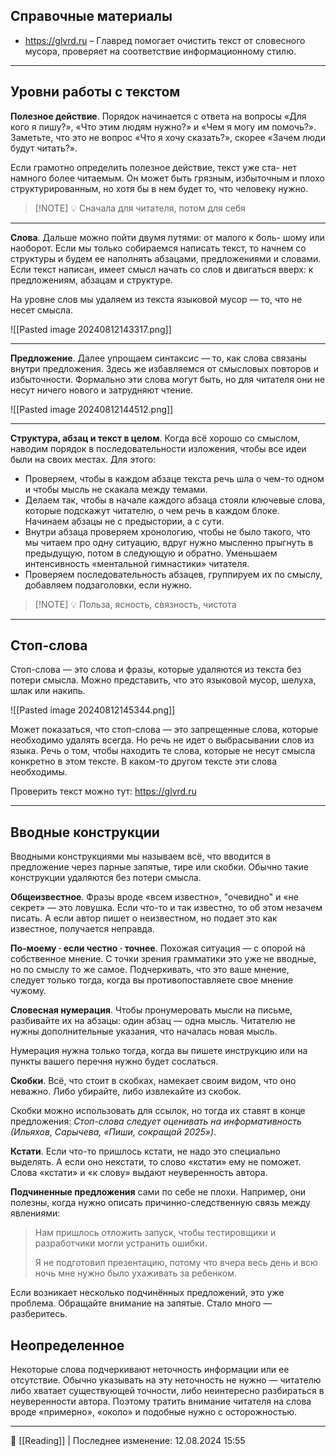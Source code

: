 ## Справочные материалы

- https://glvrd.ru – Главред помогает очистить текст от словесного мусора, проверяет на соответствие информационному стилю.

----
## Уровни работы с текстом

**Полезное действие**. Порядок начинается с ответа на вопросы «Для кого я пишу?», «Что этим людям нужно?» и «Чем я могу им помочь?». Заметьте, что это не вопрос «Что я хочу сказать?», скорее «Зачем люди будут читать?».

Если грамотно определить полезное действие, текст уже ста- нет намного более читаемым. Он может быть грязным, избыточным и плохо структурированным, но хотя бы в нем будет то, что человеку нужно.

> [!NOTE] 💡
> Сначала для читателя, потом для себя

----

**Слова**. Дальше можно пойти двумя путями: от малого к боль- шому или наоборот. Если мы только собираемся написать текст, то начнем со структуры и будем ее наполнять абзацами, предложениями и словами. Если текст написан, имеет смысл начать со слов и двигаться вверх: к предложениям, абзацам и структуре.

На уровне слов мы удаляем из текста языковой мусор — то, что не несет смысла.

![[Pasted image 20240812143317.png]]

----
**Предложение**. Далее упрощаем синтаксис — то, как слова связаны внутри предложения. Здесь же избавляемся от смысловых повторов и избыточности. Формально эти слова могут быть, но для читателя они не несут ничего нового и затрудняют чтение.

![[Pasted image 20240812144512.png]]

----
**Структура, абзац и текст в целом**. Когда всё хорошо со смыслом, наводим порядок в последовательности изложения, чтобы все идеи были на своих местах. Для этого:

- Проверяем, чтобы в каждом абзаце текста речь шла о чем-то одном и чтобы мысль не скакала между темами.
- Делаем так, чтобы в начале каждого абзаца стояли ключевые слова, которые подскажут читателю, о чем речь в каждом блоке. Начинаем абзацы не с предыстории, а с сути.
- Внутри абзаца проверяем хронологию, чтобы не было такого, что мы читаем про одну ситуацию, вдруг нужно мысленно прыгнуть в предыдущую, потом в следующую и обратно. Уменьшаем интенсивность «ментальной гимнастики» читателя.
- Проверяем последовательность абзацев, группируем их по смыслу, добавляем подзаголовки, если нужно.

> [!NOTE] 💡
> Польза, ясность, связность, чистота

----
## Стоп-слова

Стоп-слова — это слова и фразы, которые удаляются из текста без потери смысла. Можно представить, что это языковой мусор, шелуха, шлак или накипь.

![[Pasted image 20240812145344.png]]

Может показаться, что стоп-слова — это запрещенные слова, которые необходимо удалять всегда. Но речь не идет о выбрасывании слов из языка. Речь о том, чтобы находить те слова, которые не несут смысла конкретно в этом тексте. В каком-то другом тексте эти слова необходимы.

Проверить текст можно тут: https://glvrd.ru

----
## Вводные конструкции

Вводными конструкциями мы называем всё, что вводится в предложение через парные запятые, тире или скобки. Обычно такие конструкции удаляются без потери смысла.

**Общеизвестное**. Фразы вроде «всем известно», "очевидно" и «не секрет» — это ловушка. Если что-то и так известно, то об этом незачем писать. А если автор пишет о неизвестном, но подает это как известное, получается неправда.

**По-моему · если честно · точнее**. Похожая ситуация — с опорой на собственное мнение. С точки зрения грамматики это уже не вводные, но по смыслу то же самое. Подчеркивать, что это ваше мнение, следует только тогда, когда вы противопоставляете свое мнение чужому.

**Словесная нумерация**. Чтобы пронумеровать мысли на письме, разбивайте их на абзацы: один абзац — одна мысль. Читателю не нужны дополнительные указания, что началась новая мысль.

Нумерация нужна только тогда, когда вы пишете инструкцию или на пункты вашего перечня нужно будет сослаться.

**Скобки**. Всё, что стоит в скобках, намекает своим видом, что оно неважно. Либо убирайте, либо извлекайте из скобок.

Скобки можно использовать для ссылок, но тогда их ставят в конце предложения: *Стоп-слова следует оценивать на информативность (Ильяхов, Сарычева, «Пиши, сокращай 2025»)*.

**Кстати**. Если что-то пришлось кстати, не надо это специально выделять. А если оно некстати, то слово «кстати» ему не поможет. Слова «кстати» и «к слову» выдают неуверенность автора.

**Подчиненные предложения** сами по себе не плохи. Например, они полезны, когда нужно описать причинно-следственную связь между явлениями:

> Нам пришлось отложить запуск, чтобы тестировщики и разработчики могли устранить ошибки.
> 
> Я не подготовил презентацию, потому что вчера весь день и всю ночь мне нужно было ухаживать за ребенком.

Если возникает несколько подчинённых предложений, это уже проблема. Обращайте внимание на запятые. Стало много — разберитесь.

## Неопределенное

Некоторые слова подчеркивают неточность информации или ее отсутствие. Обычно указывать на эту неточность не нужно — читателю либо хватает существующей точности, либо неинтересно разбираться в неуверенности автора. Поэтому тратить внимание читателя на слова вроде «примерно», «около» и подобные нужно с осторожностью.



----
📂 [[Reading]] | Последнее изменение: 12.08.2024 15:55
